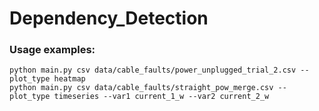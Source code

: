 # Dependency_Detection

### Usage examples:
```
python main.py csv data/cable_faults/power_unplugged_trial_2.csv --plot_type heatmap
python main.py csv data/cable_faults/straight_pow_merge.csv --plot_type timeseries --var1 current_1_w --var2 current_2_w

```
